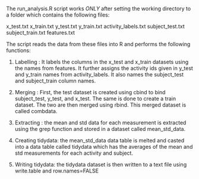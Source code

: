 The run_analysis.R script works *ONLY* after setting the working directory to a folder which contains the following files:

x_test.txt
x_train.txt
y_test.txt
y_train.txt
activity_labels.txt
subject_test.txt
subject_train.txt
features.txt

The script reads the data from these files into R and performs the following functions:

1) Labelling : It labels the columns in the x_test and x_train datasets using the names from features.
		It further assigns the activity ids given in y_test and y_train names from activity_labels.
		It also names the subject_test and subject_train column names.

2) Merging : First, the test dataset is created using cbind to bind subject_test, y_test, and x_test.
		The same is done to create a train dataset. The two are then merged using rbind.
		This merged dataset is called combdata.

3) Extracting : the mean and std data for each measurement is extracted using the grep function and 
		stored in a dataset called mean_std_data.

4) Creating tidydata: the mean_std_data data table is melted and casted into a data table called tidydata
			which has the averages of the mean and std measurements for each activity and subject.
			
5) Writing tidydata: the tidydata dataset is then written to a text file using write.table and row.names=FALSE